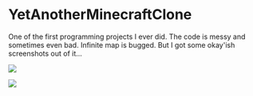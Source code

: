 YetAnotherMinecraftClone
========================

One of the first programming projects I ever did. The code is messy and sometimes even bad. Infinite map is bugged. But I got some okay'ish screenshots out of it...

![](http://kuvapilvi.fi/k/YJ6x.png)

![](http://kuvapilvi.fi/k/YJ6s.png)
